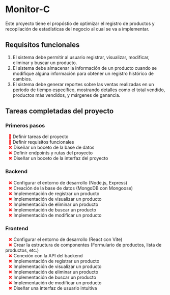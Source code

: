 # Monitor-C
Este proyecto tiene el propóstio de optimizar el registro de productos y recopilación de estadísticas del negocio al cual se va a implementar.
 
## Requisitos funcionales
1. El sistema debe permitir al usuario registrar, visualizar, modificar, eliminar y buscar un producto.
2. El sistema debe almacenar la información de un producto cuando se modifique algúna información para obtener un registro histórico de cambios.
3. El sistema debe generar reportes sobre las ventas realizadas en un período de tiempo específico, mostrando detalles como el total vendido, productos más vendidos, y márgenes de ganancia.

<!-- Símbología
✔ - Completado
✖ - No completado
🚧 - En proceso
-->

## Tareas completadas del proyecto
### Primeros pasos
<span style="color: red; margin-left: 10px;">🚧</span> Definir tareas del proyecto<br>
<span style="color: red; margin-left: 10px;">🚧</span> Definir requisitos funcionales<br>
<span style="color: red; margin-left: 10px;">✖</span> Diseñar un boceto de la base de datos<br>
<span style="color: red; margin-left: 10px;">✖</span> Definir endpoints y rutas del proyecto<br>
<span style="color: red; margin-left: 10px;">✖</span> Diseñar un boceto de la interfaz del proyecto<br>

### Backend
<span style="color: red; margin-left: 10px;">✖</span> Configurar el entorno de desarrollo (Node.js, Express)<br>
<span style="color: red; margin-left: 10px;">✖</span> Creación de la base de datos (MongoDB con Mongoose)<br>
<span style="color: red; margin-left: 10px;">✖</span> Implementación de registrar un producto<br>
<span style="color: red; margin-left: 10px;">✖</span> Implementación de visualizar un producto<br>
<span style="color: red; margin-left: 10px;">✖</span> Implementación de eliminar un producto<br>
<span style="color: red; margin-left: 10px;">✖</span> Implementación de buscar un producto<br>
<span style="color: red; margin-left: 10px;">✖</span> Implementación de modificar un producto<br>

### Frontend
<span style="color: red; margin-left: 10px;">✖</span> Configurar el entorno de desarrollo (React con Vite)<br>
<span style="color: red; margin-left: 10px;">✖</span> Crear la estructura de componentes (Formulario de productos, lista de productos, etc.)<br>
<span style="color: red; margin-left: 10px;">✖</span> Conexión con la API del backend<br>
<span style="color: red; margin-left: 10px;">✖</span> Implementación de registrar un producto<br>
<span style="color: red; margin-left: 10px;">✖</span> Implementación de visualizar un producto<br>
<span style="color: red; margin-left: 10px;">✖</span> Implementación de eliminar un producto<br>
<span style="color: red; margin-left: 10px;">✖</span> Implementación de buscar un producto<br>
<span style="color: red; margin-left: 10px;">✖</span> Implementación de modificar un producto<br>
<span style="color: red; margin-left: 10px;">✖</span> Diseñar una interfaz de usuario intuitiva<br>
